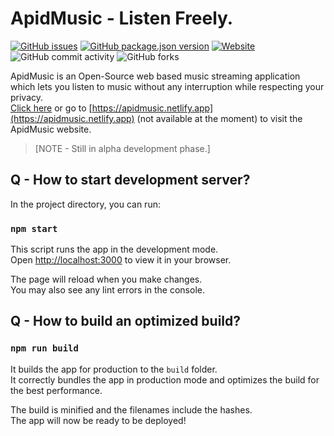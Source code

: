 # ApidMusic - Listen Freely.

[![GitHub issues](https://img.shields.io/github/issues/apidware/apidmusic?style=plastic)](https://github.com/ApidWare/ApidMusic/issues)
[![GitHub package.json version](https://img.shields.io/github/package-json/v/apidware/apidmusic?style=plastic)](https://github.com/ApidWare/ApidMusic)
[![Website](https://img.shields.io/website?down_color=red&down_message=Down&style=plastic&up_color=green&up_message=Up&url=https%3A%2F%2Fapidmusic.netlify.app)](https://apidmusic.netlify.app)
![GitHub commit activity](https://img.shields.io/github/commit-activity/w/apidware/apidmusic?style=plastic)
![GitHub forks](https://img.shields.io/github/forks/apidware/apidmusic?style=social)

ApidMusic is an Open-Source web based music streaming application which lets you listen to music without any interruption while respecting your privacy. \
[Click here](https://apidmusic.netlify.app) or go to [https://apidmusic.netlify.app](https://apidmusic.netlify.app) (not available at the moment) to visit the ApidMusic website.

>[NOTE - Still in alpha development phase.]

## Q - How to start development server?

In the project directory, you can run:

### `npm start`

This script runs the app in the development mode.\
Open [http://localhost:3000](http://localhost:3000) to view it in your browser.

The page will reload when you make changes.\
You may also see any lint errors in the console.

## Q - How to build an optimized build?

### `npm run build`

It builds the app for production to the `build` folder.\
It correctly bundles the app in production mode and optimizes the build for the best performance.

The build is minified and the filenames include the hashes.\
The app will now be ready to be deployed!
